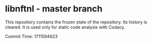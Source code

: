 # libnftnl - master branch

This repository contains the frozen state of the repository.
Its history is cleared. It is used only for static code
analysis with Codacy.

Commit Time: 1711594623